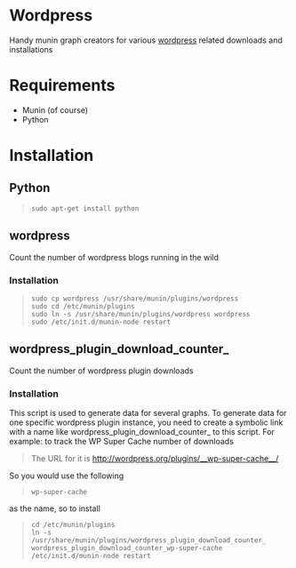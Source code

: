 Wordpress
=========

Handy munin graph creators for various [wordpress](http://www.wordpress.org) 
related downloads and installations


Requirements
============

 - Munin (of course)
 - Python

Installation
============

## Python

>     sudo apt-get install python



## wordpress

Count the number of wordpress blogs running in the wild

### Installation

>     sudo cp wordpress /usr/share/munin/plugins/wordpress
>     sudo cd /etc/munin/plugins
>     sudo ln -s /usr/share/munin/plugins/wordpress wordpress
>     sudo /etc/init.d/munin-node restart

## wordpress_plugin_download_counter_

Count the number of wordpress plugin downloads

### Installation

This script is used to generate data for several graphs. To generate data for
one specific wordpress plugin instance, you need to create a symbolic link
with a name like wordpress_plugin_download_counter_<NAME> to this script.
For example: to track the WP Super Cache number of downloads

> The URL for it is 
>     http://wordpress.org/plugins/__wp-super-cache__/

So you would use the following

>     wp-super-cache

as the name, so to install

>     cd /etc/munin/plugins
>     ln -s /usr/share/munin/plugins/wordpress_plugin_download_counter_ wordpress_plugin_download_counter_wp-super-cache
>     /etc/init.d/munin-node restart
